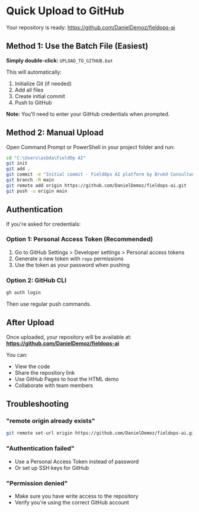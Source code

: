 # Quick Upload to GitHub

Your repository is ready: https://github.com/DanielDemoz/fieldops-ai

## Method 1: Use the Batch File (Easiest)

**Simply double-click:** `UPLOAD_TO_GITHUB.bat`

This will automatically:
1. Initialize Git (if needed)
2. Add all files
3. Create initial commit
4. Push to GitHub

**Note:** You'll need to enter your GitHub credentials when prompted.

## Method 2: Manual Upload

Open Command Prompt or PowerShell in your project folder and run:

```bash
cd "C:\Users\asbda\FieldOp AI"
git init
git add .
git commit -m "Initial commit - FieldOps AI platform by Brukd Consultancy"
git branch -M main
git remote add origin https://github.com/DanielDemoz/fieldops-ai.git
git push -u origin main
```

## Authentication

If you're asked for credentials:

### Option 1: Personal Access Token (Recommended)
1. Go to GitHub Settings > Developer settings > Personal access tokens
2. Generate a new token with `repo` permissions
3. Use the token as your password when pushing

### Option 2: GitHub CLI
```bash
gh auth login
```

Then use regular push commands.

## After Upload

Once uploaded, your repository will be available at:
**https://github.com/DanielDemoz/fieldops-ai**

You can:
- View the code
- Share the repository link
- Use GitHub Pages to host the HTML demo
- Collaborate with team members

## Troubleshooting

### "remote origin already exists"
```bash
git remote set-url origin https://github.com/DanielDemoz/fieldops-ai.git
```

### "Authentication failed"
- Use a Personal Access Token instead of password
- Or set up SSH keys for GitHub

### "Permission denied"
- Make sure you have write access to the repository
- Verify you're using the correct GitHub account

